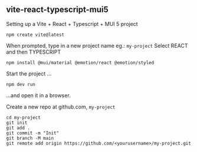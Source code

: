 ## vite-react-typescript-mui5
Setting up a Vite + React + Typescript + MUI 5 project

```
npm create vite@latest
```
When prompted, type in a new project name eg.: `my-project`
Select REACT and then TYPESCRIPT

```
npm install @mui/material @emotion/react @emotion/styled
```
Start the project ...
```
npm dev run
```
...and open it in a browser.


Create a new repo at github.com, `my-project`

```
cd my-project
git init
git add .
git commit -m "Init"
git branch -M main
git remote add origin https://github.com/<yourusername>/my-project.git
```
